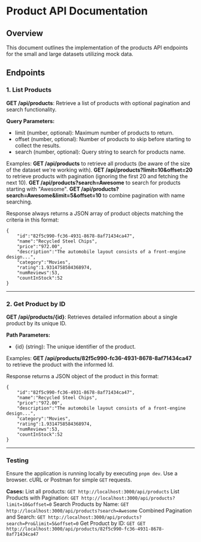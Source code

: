 # Product API Documentation

## Overview

This document outlines the implementation of the products API endpoints for the small and large datasets utilizing mock data.

## Endpoints

### 1. List Products

**GET /api/products**:
Retrieve a list of products with optional pagination and search functionality.

**Query Parameters:**

- limit (number, optional): Maximum number of products to return.
- offset (number, optional): Number of products to skip before starting to collect the results.
- search (number, optional): Query string to search for products name.

Examples:
**GET /api/products** to retrieve all products (be aware of the size of the dataset we're working with).
**GET /api/products?limit=10&offset=20** to retrieve products with pagination (ignoring the first 20 and fetching the next 10).
**GET /api/products?search=Awesome** to search for products starting with "Awesome".
**GET /api/products?search=Awesome&limit=5&offset=10** to combine pagination with name searching.

Response always returns a JSON array of product objects matching the criteria in this format:

>

    {
        "id":"82f5c990-fc36-4931-8678-8af71434ca47",
        "name":"Recycled Steel Chips",
        "price":"972.00",
        "description":"The automobile layout consists of a front-engine design...",
        "category":"Movies",
        "rating":1.9314758584368974,
        "numReviews":53,
        "countInStock":52
    }

---

### 2. Get Product by ID

**GET /api/products/{id}**:
Retrieves detailed information about a single product by its unique ID.

**Path Parameters:**

- {id} (string): The unique identifier of the product.

Examples:
**GET /api/products/82f5c990-fc36-4931-8678-8af71434ca47** to retrieve the product with the informed Id.

Response returns a JSON object of the product in this format:

>

    {
        "id":"82f5c990-fc36-4931-8678-8af71434ca47",
        "name":"Recycled Steel Chips",
        "price":"972.00",
        "description":"The automobile layout consists of a front-engine design...",
        "category":"Movies",
        "rating":1.9314758584368974,
        "numReviews":53,
        "countInStock":52
    }

---

### Testing

Ensure the application is running locally by executing `pnpm dev`.
Use a browser. cURL or Postman for simple `GET` requests.

**Cases:**
List all products: `GET http://localhost:3000/api/products`
List Products with Pagination: `GET http://localhost:3000/api/products?limit=10&offset=0`
Search Products by Name: `GET http://localhost:3000/api/products?search=Awesome`
Combined Pagination and Search: `GET http://localhost:3000/api/products?search=Pro&limit=5&offset=0`
Get Product by ID: `GET GET http://localhost:3000/api/products/82f5c990-fc36-4931-8678-8af71434ca47`
